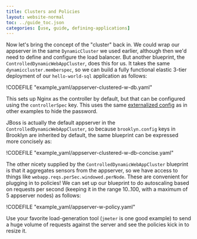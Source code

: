 ```yaml
---
title: Clusters and Policies
layout: website-normal
toc: ../guide_toc.json
categories: [use, guide, defining-applications]
---
```


Now let's bring the concept of the "cluster" back in.
We could wrap our appserver in the same `DynamicCluster` we used earlier,
although then we'd need to define and configure the load balancer.
But another blueprint, the `ControlledDynamicWebAppCluster`, does this for us.
It takes the same `dynamiccluster.memberspec`, so we can build a fully functional elastic 3-tier
deployment of our `hello-world-sql` application as follows:

!CODEFILE "example_yaml/appserver-clustered-w-db.yaml"


This sets up Nginx as the controller by default, but that can be configured
using the `controllerSpec` key. 
This uses the same [externalized config](../ops/externalized-config.html) 
as in other examples to hide the password.

JBoss is actually the default appserver in the `ControlledDynamicWebAppCluster`,
so because `brooklyn.config` keys in Brooklyn are inherited by default,
the same blueprint can be expressed more concisely as:

!CODEFILE "example_yaml/appserver-clustered-w-db-concise.yaml"
 
The other nicety supplied by the `ControlledDynamicWebAppCluster` blueprint is that
it aggregates sensors from the appserver, so we have access to things like
`webapp.reqs.perSec.windowed.perNode`.
These are convenient for plugging in to policies!
We can set up our blueprint to do autoscaling based on requests per second
(keeping it in the range 10..100, with a maximum of 5 appserver nodes)
as follows: 

!CODEFILE "example_yaml/appserver-w-policy.yaml"

Use your favorite load-generation tool (`jmeter` is one good example) to send a huge
volume of requests against the server and see the policies kick in to resize it.

